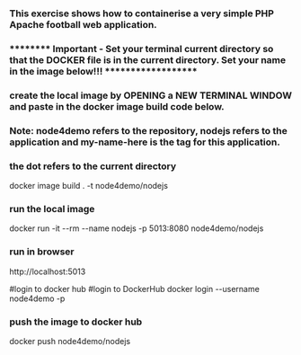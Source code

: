 
### This exercise shows how to containerise a very simple PHP Apache football web application. 

### ******** Important - Set your terminal current directory so that the DOCKER file is in the current directory. Set your name in the image below!!! ******************

### create the local image by OPENING a NEW TERMINAL WINDOW and paste in the docker image build code below. 
### Note: node4demo refers to the repository, nodejs refers to the application and my-name-here is the tag for this application. 
### the dot refers to the current directory

docker image build . -t node4demo/nodejs 

### run the local image
docker run -it --rm  --name nodejs -p 5013:8080 node4demo/nodejs

### run in browser
http://localhost:5013

#login to docker hub
#login to DockerHub
docker login --username node4demo -p <password>

### push the image to docker hub
docker push node4demo/nodejs


